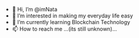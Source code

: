 - 👋 Hi, I’m @imNata
- 👀 I’m interested in making my everyday life easy
- 🌱 I’m currently learning Blockchain Technology
- 📫 How to reach me ...(its still unknown)...

<!---
imNata/imNata is a ✨ special ✨ repository because its `README.md` (this file) appears on your GitHub profile.
You can click the Preview link to take a look at your changes.
--->

